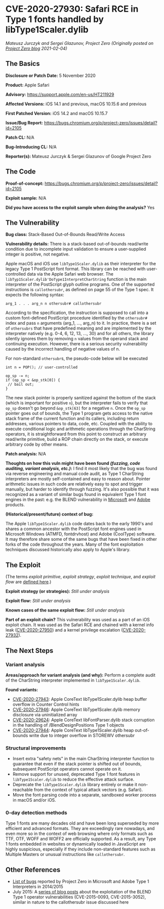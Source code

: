 # CVE-2020-27930: Safari RCE in Type 1 fonts handled by libType1Scaler.dylib
*Mateusz Jurczyk and Sergei Glazunov, Project Zero (Originally posted on [Project Zero blog](https://googleprojectzero.blogspot.com/p/rca.html) 2021-02-04)*

## The Basics

**Disclosure or Patch Date:** 5 November 2020

**Product:** Apple Safari

**Advisory:** https://support.apple.com/en-us/HT211929 

**Affected Versions:** iOS 14.1 and previous, macOS 10.15.6 and previous

**First Patched Version:**  iOS 14.2 and macOS 10.15.7

**Issue/Bug Report:** https://bugs.chromium.org/p/project-zero/issues/detail?id=2105

**Patch CL:** N/A

**Bug-Introducing CL:** N/A

**Reporter(s):** Mateusz Jurczyk & Sergei Glazunov of Google Project Zero

## The Code

**Proof-of-concept:** https://bugs.chromium.org/p/project-zero/issues/detail?id=2105

**Exploit sample:** N/A

**Did you have access to the exploit sample when doing the analysis?** Yes

## The Vulnerability

**Bug class:** Stack-Based Out-of-Bounds Read/Write Access

**Vulnerability details:** There is a stack-based out-of-bounds read/write condition due to incomplete input validation to ensure a user-supplied integer is positive, not negative.

Apple macOS and iOS use `libType1Scaler.dylib` as their interpreter for the legacy Type 1 PostScript font format. This library can be reached with user-controlled data via the Apple Safari web browser. The `libTyp1Scaler.dylib'DoType1InterpretCharString` function is the main interpreter of the PostScript glyph outline programs. One of the supported instructions is `callothersubr`, as defined on page 55 of the Type 1 spec. It expects the following syntax:
```
arg_1 . . . arg_n n othersubr# callothersubr
```
According to the specification, the instruction is supposed to call into a custom font-defined PostScript procedure identified by the `othersubr#` index and pass `n` arguments (arg_1, ..., arg_n) to it. In practice, there is a set of `othersubrs` that have predefined meaning and are implemented by the interpreter natively (e.g. 0-4, 6, 12, 13, ..., 30) and for all others, the library silently ignores them by removing `n` values from the operand stack and continuing execution. However, there is a serious security vulnerability caused by the incorrect handling of negative values of n.


For non-standard `othersubr`s, the pseudo-code below will be executed
```
int n = POP(); // user-controlled

op_sp -= n;
if (op_sp < &op_stk[0]) {
 // bail out;
}
```

The new stack pointer is properly sanitized against the bottom of the stack (which is important for positive `n`), but the interpreter fails to verify that `op_sp` doesn't go beyond `&op_stk[63]` for a negative `n`. Once the `op_sp` pointer goes out of bounds, the Type 1 program gets access to the native stack frame of the current function and its callers, including return addresses, various pointers to data, code, etc. Coupled with the ability to execute conditional logic and arithmetic operations through the CharString operators, it is straightforward from this point to construct an arbitrary read/write primitive, build a ROP chain directly on the stack, or execute arbitrary code by other means.

**Patch analysis:** N/A

**Thoughts on how this vuln might have been found _(fuzzing, code auditing, variant analysis, etc.)_:** I find it most likely that the bug was found via reverse engineering and manual code audit, as Type 1 CharString interpreters are mostly self-contained and easy to reason about. Pointer arithmetic issues in such code are relatively easy to spot and trigger manually, but harder to identify through fuzzing. It's also possible that it was recognized as a variant of similar bugs found in equivalent Type 1 font engines in the past: e.g. the BLEND vulnerability in [Microsoft](https://bugs.chromium.org/p/project-zero/issues/detail?id=180) and [Adobe](https://bugs.chromium.org/p/project-zero/issues/detail?id=258) products.

**(Historical/present/future) context of bug:**

The Apple `libType1Scaler.dylib` code dates back to the early 1990's and shares a common ancestor with the PostScript font engines used in Microsoft Windows (ATMFD, fontdrvhost) and Adobe (CoolType) software. It may therefore share some of the same bugs that have been fixed in other forks of the code throughout the years. Many of the font exploitation techniques discussed historically also apply to Apple's library. 

## The Exploit

(The terms *exploit primitive*, *exploit strategy*, *exploit technique*, and *exploit flow* are [defined here](https://googleprojectzero.blogspot.com/2020/06/a-survey-of-recent-ios-kernel-exploits.html).)

**Exploit strategy (or strategies):** *Still under analysis*

**Exploit flow:** *Still under analysis*

**Known cases of the same exploit flow:** *Still under analysis*

**Part of an exploit chain?** This vulnerability was used as a part of an iOS exploit chain. It was used as the Safari RCE and chained with a kernel info leak ([CVE-2020-27950](CVE-2020-27950.md)) and a kernel privilege escalation ([CVE-2020-27932](CVE-2020-27932.md)).

## The Next Steps

### Variant analysis

**Areas/approach for variant analysis (and why):** Perform a complete audit of the CharString interpreter implemented in `libType1Scaler.dylib`.

**Found variants:**

* [CVE-2020-27943](https://bugs.chromium.org/p/project-zero/issues/detail?id=2114): Apple CoreText libType1Scaler.dylib heap buffer overflow in Counter Control hints
* [CVE-2020-27946](https://bugs.chromium.org/p/project-zero/issues/detail?id=2113): Apple CoreText libType1Scaler.dylib memory disclosure via uninitialized array
* [CVE-2020-29624](https://bugs.chromium.org/p/project-zero/issues/detail?id=2115): Apple CoreText libFontParser.dylib stack corruption in the handling of /BlendDesignPositions Type 1 objects
* [CVE-2020-27944](https://bugs.chromium.org/p/project-zero/issues/detail?id=2116): Apple CoreText libType1Scaler.dylib heap out-of-bounds write due to integer overflow in STOREWV othersubr

### Structural improvements

* Insert extra "safety nets" in the main CharString interpreter function to guarantee that even if the stack pointer is shifted out of bounds, subsequent PostScript operators cannot operate on it.
* Remove support for unused, deprecated Type 1 font features in `libType1Scaler.dylib` to reduce the effective attack surface.
* Deprecate the `libType1Scaler.dylib` library entirely or make it non-reachable from the context of typical attack vectors (e.g. Safari).
* Move the font parsing code into a separate, sandboxed worker process in macOS and/or iOS.

### 0-day detection methods

Type 1 fonts are many decades old and have been long superseded by more efficient and advanced formats. They are exceedingly rare nowadays, and even more so in the context of web browsing where only formats such as TTF, OTF, WOFF and WOFF2 are officially supported. As a result, any Type 1 fonts embedded in websites or dynamically loaded in JavaScript are highly suspicious, especially if they include non-standard features such as Multiple Masters or unusual instructions like `callothersubr`.

## Other References 

* [List of bugs](https://bugs.chromium.org/p/project-zero/issues/list?q=id%3A169%2C174%2C175%2C176%2C177%2C178%2C179%2C180%2C247%2C248%2C249%2C250%2C258%2C259%2C277&can=1) reported by Project Zero in Microsoft and Adobe Type 1 Interpreters in 2014/2015
* July 2015: A [series of blog posts](https://googleprojectzero.blogspot.com/2015/07/one-font-vulnerability-to-rule-them-all.html) about the exploitation of the BLEND Type 1 operator vulnerabilities (CVE-2015-0093, CVE-2015-3052), similar in nature to the callothersubr issue discussed here